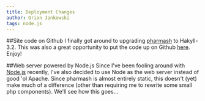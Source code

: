 ```yaml
---
title: Deployment Changes
author: Orion Jankowski
tags: node.js
---
```


##Site code on Github
I finally got around to upgrading [pharmash](www.pharmash.com) to Hakyll-3.2.  This was also a
great opportunity to put the code up on Github [here](https://github.com/odj/pharmash).
Enjoy! 

##Web server powered by Node.js
Since I've been fooling around with [Node.js](http://nodejs.org/) recently, I've also
decided to use Node as the web server instead of good 'ol Apache.  Since pharmash is 
almost entirely static, this doesn't (yet) make much of a difference (other than requiring
me to rewrite some small php components).  We'll see how this goes...

